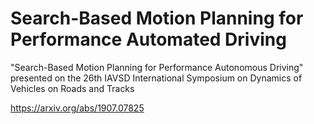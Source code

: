 # Search-Based Motion Planning for Performance Automated Driving


"Search-Based Motion Planning for Performance Autonomous Driving"
presented on the 26th IAVSD International Symposium on Dynamics of Vehicles on Roads and Tracks

https://arxiv.org/abs/1907.07825
